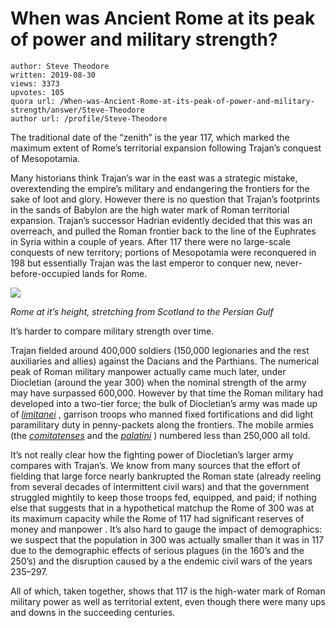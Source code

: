# When was Ancient Rome at its peak of power and military strength?

	author: Steve Theodore
	written: 2019-08-30
	views: 3373
	upvotes: 105
	quora url: /When-was-Ancient-Rome-at-its-peak-of-power-and-military-strength/answer/Steve-Theodore
	author url: /profile/Steve-Theodore


The traditional date of the “zenith” is the year 117, which marked the maximum extent of Rome’s territorial expansion following Trajan’s conquest of Mesopotamia.

Many historians think Trajan’s war in the east was a strategic mistake, overextending the empire’s military and endangering the frontiers for the sake of loot and glory. However there is no question that Trajan’s footprints in the sands of Babylon are the high water mark of Roman territorial expansion. Trajan’s successor Hadrian evidently decided that this was an overreach, and pulled the Roman frontier back to the line of the Euphrates in Syria within a couple of years. After 117 there were no large-scale conquests of new territory; portions of Mesopotamia were reconquered in 198 but essentially Trajan was the last emperor to conquer new, never-before-occupied lands for Rome.

![](https://qph.fs.quoracdn.net/main-qimg-889971c27ba7b444cf92522ca8588cb2)

_Rome at it’s height, stretching from Scotland to the Persian Gulf_ 

It’s harder to compare military strength over time.

Trajan fielded around 400,000 soldiers (150,000 legionaries and the rest auxiliaries and allies) against the Dacians and the Parthians. The numerical peak of Roman military manpower actually came much later, under Diocletian (around the year 300) when the nominal strength of the army may have surpassed 600,000. However by that time the Roman military had developed into a two-tier force; the bulk of Diocletian’s army was made up of _[limitanei](https://en.wikipedia.org/wiki/Limitanei)_ , garrison troops who manned fixed fortifications and did light paramilitary duty in penny-packets along the frontiers. The mobile armies (the _[comitatenses](https://en.wikipedia.org/wiki/Comitatenses)_ and the _[palatini](https://en.wikipedia.org/wiki/Palatini_(Roman_military))_ ) numbered less than 250,000 all told.

It’s not really clear how the fighting power of Diocletian’s larger army compares with Trajan’s. We know from many sources that the effort of fielding that large force nearly bankrupted the Roman state (already reeling from several decades of intermittent civil wars) and that the government struggled mightily to keep those troops fed, equipped, and paid; if nothing else that suggests that in a hypothetical matchup the Rome of 300 was at its maximum capacity while the Rome of 117 had significant reserves of money and manpower . It’s also hard to gauge the impact of demographics: we suspect that the population in 300 was actually smaller than it was in 117 due to the demographic effects of serious plagues (in the 160’s and the 250’s) and the disruption caused by a the endemic civil wars of the years 235–297.

All of which, taken together, shows that 117 is the high-water mark of Roman military power as well as territorial extent, even though there were many ups and downs in the succeeding centuries.

